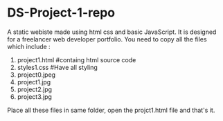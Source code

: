 # DS-Project-1-repo
A static webiste made using html css and basic JavaScript. It is designed for a freelancer web developer portfolio. 
You need to copy all the files which include :
1. project1.html #containg html source code
2. styles1.css #Have all styling
3. project0.jpeg
4. project1.jpg
5. project2.jpg
6. project3.jpg

Place all these files in same folder, open the projct1.html file and that's it.
